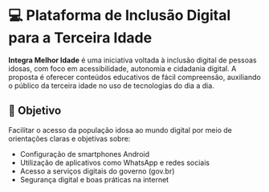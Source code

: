 # 💻  Plataforma de Inclusão Digital para a Terceira Idade

**Integra Melhor Idade** é uma iniciativa voltada à inclusão digital de pessoas idosas, com foco em acessibilidade, autonomia e cidadania digital. A proposta é oferecer conteúdos educativos de fácil compreensão, auxiliando o público da terceira idade no uso de tecnologias do dia a dia.

## 🎯 Objetivo

Facilitar o acesso da população idosa ao mundo digital por meio de orientações claras e objetivas sobre:

- Configuração de smartphones Android
- Utilização de aplicativos como WhatsApp e redes sociais
- Acesso a serviços digitais do governo (gov.br)
- Segurança digital e boas práticas na internet
